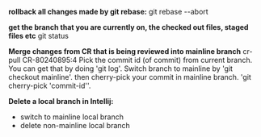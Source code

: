 **rollback all changes made by git rebase:**
git rebase --abort

**get the branch that you are currently on, the checked out files, staged files etc**
git status

**Merge changes from CR that is being reviewed into mainline branch**
cr-pull CR-80240895:4
Pick the commit id (of commit) from current branch. You can get that by doing 'git log'.
Switch branch to mainline by 'git checkout mainline'.
then cherry-pick your commit in mainline branch. 'git cherry-pick 'commit-id''.

**Delete a local branch in Intellij:**
- switch to mainline local branch
- delete non-mainline local branch 